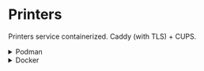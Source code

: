 # Printers

Printers service containerized.
Caddy (with TLS) + CUPS.

<details><summary>Podman</summary>

## Initial Setup

```sh
echo 'unqualified-search-registries = ["docker.io"]' | sudo tee -a /etc/containers/registries.conf
cp .env.example .env
podman-compose build
```

## Run the container containers

### Develop

1) Ensure the `CONTAINER_TARGET` env variable is `localhost`.
2) Run the container:
```sh
podman-compose up --remove-orphans --abort-on-container-exit
```

### Production

1) Ensure the `CONTAINER_TARGET` env variable is `production`.
2) Complete the `CERTBOT_EMAIL` and `CERTBOT_DOMAIN` env variables.
3) Run the container in background:
```sh
podman-compose up --remove-orphans -d
```

## Handle containers

Stop the containers:
```sh
prefix="$(grep -E '^CONTAINER_NAME_PREFIX=' .env | cut -d '=' -f2)" \
   podman ps --format="{{.Names}}" | grep "$prefix" | xargs -r podman kill
```

Delete everything related to containers (requires them to be stopped):
```sh
prefix="$(grep -E '^CONTAINER_NAME_PREFIX=' .env | cut -d '=' -f2)" \
  && # Delete containers:
     podman ps -a --format="{{.Names}}" | grep "$prefix" | xargs -r podman rm \
  && # Delete volumes:
     podman volume ls --format="{{.Name}}" | grep "$prefix" | xargs -r podman volume rm \
  && # Delete bind mounts:
     awk '/volumes:/ { while (getline > 0) { if ($1 ~ /^-/) { split($2, parts, ":"); if (parts[1] ~ /^\.\//) { print parts[1] } } else { break } } }' podman-compose.yml \
     | xargs -I {} sudo rm -rf {} \
  && # Delete networks:
     podman network ls --format="{{.Name}}" | grep "$prefix" | xargs -r podman network rm
```

</details>

<details><summary>Docker</summary>

## Initial Setup

```sh
cp .env.example .env
docker compose build
```

## Run the container containers

### Develop

1) Ensure the `CONTAINER_TARGET` env variable is `localhost`.
2) Run the container:
```sh
docker compose up --remove-orphans --abort-on-container-exit
```

### Production

1) Ensure the `CONTAINER_TARGET` env variable is `production`.
2) Complete the `CERTBOT_EMAIL` and `CERTBOT_DOMAIN` env variables.
3) Run the container in background:
```sh
docker compose up --remove-orphans -d
```

## Handle containers

Stop the containers:
```sh
prefix="$(grep -E '^CONTAINER_NAME_PREFIX=' .env | cut -d '=' -f2)" \
   docker ps --format="{{.Names}}" | grep "$prefix" | xargs -r docker kill
```

Delete everything related to containers (requires them to be stopped):
```sh
prefix="$(grep -E '^CONTAINER_NAME_PREFIX=' .env | cut -d '=' -f2)" \
  && # Delete containers:
     docker ps -a --format="{{.Names}}" | grep "$prefix" | xargs -r docker rm \
  && # Delete volumes:
     docker volume ls --format="{{.Name}}" | grep "$prefix" | xargs -r docker volume rm \
  && # Delete bind mounts:
     awk '/volumes:/ { while (getline > 0) { if ($1 ~ /^-/) { split($2, parts, ":"); if (parts[1] ~ /^\.\//) { print parts[1] } } else { break } } }' docker-compose.yml \
     | xargs -I {} sudo rm -rf {} \
  && # Delete networks:
     docker network ls --format="{{.Name}}" | grep "$prefix" | xargs -r docker network rm
```

</details>
